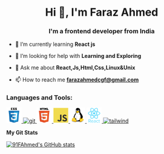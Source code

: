 <h1 align="center">Hi 👋, I'm Faraz Ahmed</h1>
<h3 align="center">I'm a  frontend developer from India</h3>

- 🌱 I’m currently learning **React js**

- 🤝 I’m looking for help with **Learning and Exploring**

- 💬 Ask me about **React,Js,Html,Css,Linux&Unix**

- 📫 How to reach me **farazahmedcgf@gmail.com**



<h3 align="left">Languages and Tools:</h3>
<a href="https://www.w3schools.com/css/" target="_blank" rel="noreferrer"> <img src="https://raw.githubusercontent.com/devicons/devicon/master/icons/css3/css3-original-wordmark.svg" alt="css3" width="40" height="40"/> </a>    <a href="https://git-scm.com/" target="_blank" rel="noreferrer"> <img src="https://www.vectorlogo.zone/logos/git-scm/git-scm-icon.svg" alt="git" width="40" height="40"/> </a> <a href="https://www.w3.org/html/" target="_blank" rel="noreferrer"> <img src="https://raw.githubusercontent.com/devicons/devicon/master/icons/html5/html5-original-wordmark.svg" alt="html5" width="40" height="40"/> </a>  <a href="https://developer.mozilla.org/en-US/docs/Web/JavaScript" target="_blank" rel="noreferrer"> <img src="https://raw.githubusercontent.com/devicons/devicon/master/icons/javascript/javascript-original.svg" alt="javascript" width="40" height="40"/> </a>  <a href="https://www.linux.org/" target="_blank" rel="noreferrer"> <img src="https://raw.githubusercontent.com/devicons/devicon/master/icons/linux/linux-original.svg" alt="linux" width="40" height="40"/> </a>   <a href="https://reactjs.org/" target="_blank" rel="noreferrer"> <img src="https://raw.githubusercontent.com/devicons/devicon/master/icons/react/react-original-wordmark.svg" alt="react" width="40" height="40"/> </a><a href="https://tailwindcss.com/" target="_blank" rel="noreferrer"> <img src="https://www.vectorlogo.zone/logos/tailwindcss/tailwindcss-icon.svg" alt="tailwind" width="40" height="40"/> </a> </p>


<b align="left">My Git Stats</b>
<p align="left">
<a align="left" href="http://www.github.com/91FAhmed"><img align="center" src="https://github-readme-stats.vercel.app/api?username=91FAhmed&show_icons=true&hide=prs,issues,&count_private=true&title_color=64748b&text_color=444e59&icon_color=ef4444&bg_color=0f172a&hide_border=true&show_icons=true" alt="91FAhmed's GitHub stats" /></a>
</p>
